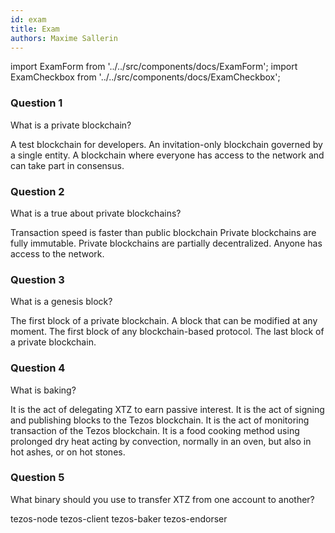 ```yaml
---
id: exam
title: Exam
authors: Maxime Sallerin
---
```


import ExamForm from '../../src/components/docs/ExamForm';
import ExamCheckbox from '../../src/components/docs/ExamCheckbox';

<ExamForm moduleName="Private blockchain">

### Question 1

What is a private blockchain?

<ExamCheckbox name="00" isCorrect="false">A test blockchain for developers.</ExamCheckbox>
<ExamCheckbox name="01" isCorrect="true">An invitation-only blockchain governed by a single entity.</ExamCheckbox>
<ExamCheckbox name="02" isCorrect="false">A blockchain where everyone has access to the network and can take part in consensus.</ExamCheckbox>

### Question 2

What is a true about private blockchains?

<ExamCheckbox name="10" isCorrect="true">Transaction speed is faster than public blockchain</ExamCheckbox>
<ExamCheckbox name="11" isCorrect="false">Private blockchains are fully immutable.</ExamCheckbox>
<ExamCheckbox name="12" isCorrect="true">Private blockchains are partially decentralized.</ExamCheckbox>
<ExamCheckbox name="13" isCorrect="false">Anyone has access to the network.</ExamCheckbox>


### Question 3

What is a genesis block?

<ExamCheckbox name="20" isCorrect="false">The first block of a private blockchain.</ExamCheckbox>
<ExamCheckbox name="21" isCorrect="false">A block that can be modified at any moment.</ExamCheckbox>
<ExamCheckbox name="22" isCorrect="true">The first block of any blockchain-based protocol.</ExamCheckbox>
<ExamCheckbox name="23" isCorrect="false">The last block of a private blockchain.</ExamCheckbox>

### Question 4

What is baking?

<ExamCheckbox name="30" isCorrect="false">It is the act of delegating XTZ to earn passive interest.</ExamCheckbox>
<ExamCheckbox name="31" isCorrect="true">It is the act of signing and publishing blocks to the Tezos blockchain.</ExamCheckbox>
<ExamCheckbox name="32" isCorrect="false">It is the act of monitoring transaction of the Tezos blockchain.</ExamCheckbox>
<ExamCheckbox name="33" isCorrect="true">It is a food cooking method using prolonged dry heat acting by convection, normally in an oven, but also in hot ashes, or on hot stones.</ExamCheckbox>

### Question 5

What binary should you use to transfer XTZ from one account to another?

<ExamCheckbox name="40" isCorrect="false">tezos-node</ExamCheckbox>
<ExamCheckbox name="41" isCorrect="true">tezos-client</ExamCheckbox>
<ExamCheckbox name="42" isCorrect="false">tezos-baker</ExamCheckbox>
<ExamCheckbox name="43" isCorrect="false">tezos-endorser</ExamCheckbox>

</ExamForm>